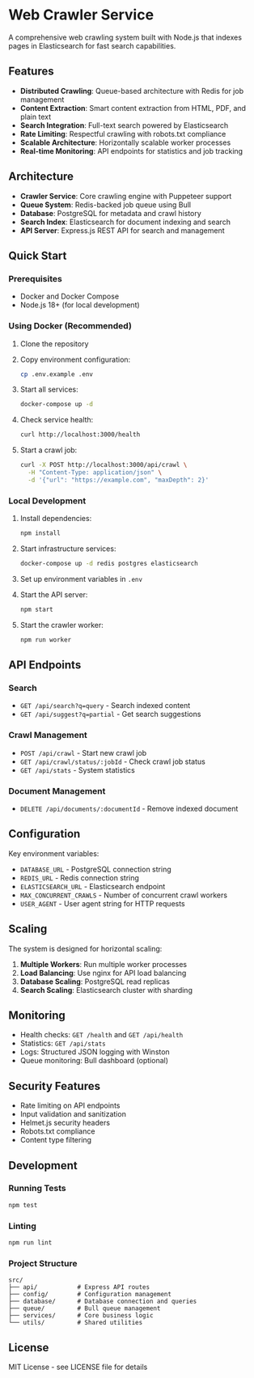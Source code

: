 # Web Crawler Service

A comprehensive web crawling system built with Node.js that indexes pages in Elasticsearch for fast search capabilities.

## Features

- **Distributed Crawling**: Queue-based architecture with Redis for job management
- **Content Extraction**: Smart content extraction from HTML, PDF, and plain text
- **Search Integration**: Full-text search powered by Elasticsearch
- **Rate Limiting**: Respectful crawling with robots.txt compliance
- **Scalable Architecture**: Horizontally scalable worker processes
- **Real-time Monitoring**: API endpoints for statistics and job tracking

## Architecture

- **Crawler Service**: Core crawling engine with Puppeteer support
- **Queue System**: Redis-backed job queue using Bull
- **Database**: PostgreSQL for metadata and crawl history
- **Search Index**: Elasticsearch for document indexing and search
- **API Server**: Express.js REST API for search and management

## Quick Start

### Prerequisites

- Docker and Docker Compose
- Node.js 18+ (for local development)

### Using Docker (Recommended)

1. Clone the repository
2. Copy environment configuration:
   ```bash
   cp .env.example .env
   ```

3. Start all services:
   ```bash
   docker-compose up -d
   ```

4. Check service health:
   ```bash
   curl http://localhost:3000/health
   ```

5. Start a crawl job:
   ```bash
   curl -X POST http://localhost:3000/api/crawl \
     -H "Content-Type: application/json" \
     -d '{"url": "https://example.com", "maxDepth": 2}'
   ```

### Local Development

1. Install dependencies:
   ```bash
   npm install
   ```

2. Start infrastructure services:
   ```bash
   docker-compose up -d redis postgres elasticsearch
   ```

3. Set up environment variables in `.env`

4. Start the API server:
   ```bash
   npm start
   ```

5. Start the crawler worker:
   ```bash
   npm run worker
   ```

## API Endpoints

### Search
- `GET /api/search?q=query` - Search indexed content
- `GET /api/suggest?q=partial` - Get search suggestions

### Crawl Management
- `POST /api/crawl` - Start new crawl job
- `GET /api/crawl/status/:jobId` - Check crawl job status
- `GET /api/stats` - System statistics

### Document Management
- `DELETE /api/documents/:documentId` - Remove indexed document

## Configuration

Key environment variables:

- `DATABASE_URL` - PostgreSQL connection string
- `REDIS_URL` - Redis connection string  
- `ELASTICSEARCH_URL` - Elasticsearch endpoint
- `MAX_CONCURRENT_CRAWLS` - Number of concurrent crawl workers
- `USER_AGENT` - User agent string for HTTP requests

## Scaling

The system is designed for horizontal scaling:

1. **Multiple Workers**: Run multiple worker processes
2. **Load Balancing**: Use nginx for API load balancing
3. **Database Scaling**: PostgreSQL read replicas
4. **Search Scaling**: Elasticsearch cluster with sharding

## Monitoring

- Health checks: `GET /health` and `GET /api/health`
- Statistics: `GET /api/stats`
- Logs: Structured JSON logging with Winston
- Queue monitoring: Bull dashboard (optional)

## Security Features

- Rate limiting on API endpoints
- Input validation and sanitization
- Helmet.js security headers
- Robots.txt compliance
- Content type filtering

## Development

### Running Tests
```bash
npm test
```

### Linting
```bash
npm run lint
```

### Project Structure
```
src/
├── api/           # Express API routes
├── config/        # Configuration management
├── database/      # Database connection and queries
├── queue/         # Bull queue management
├── services/      # Core business logic
└── utils/         # Shared utilities
```

## License

MIT License - see LICENSE file for details